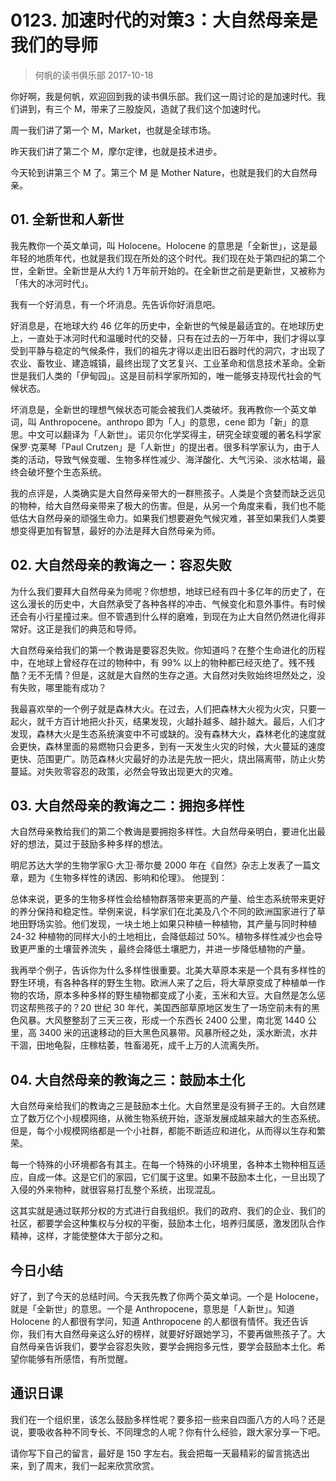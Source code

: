 # 0123. 加速时代的对策3：大自然母亲是我们的导师
> 何帆的读书俱乐部
2017-10-18

你好啊，我是何帆，欢迎回到我的读书俱乐部。我们这一周讨论的是加速时代。我们讲到，有三个 M，带来了三股旋风，造就了我们这个加速时代。

周一我们讲了第一个 M，Market，也就是全球市场。

昨天我们讲了第二个 M，摩尔定律，也就是技术进步。

今天轮到讲第三个 M 了。第三个 M 是 Mother Nature，也就是我们的大自然母亲。

## 01. 全新世和人新世

我先教你一个英文单词，叫 Holocene。Holocene 的意思是「全新世」，这是最年轻的地质年代，也就是我们现在所处的这个时代。我们现在处于第四纪的第二个世，全新世。全新世是从大约 1 万年前开始的。在全新世之前是更新世，又被称为「伟大的冰河时代」。

我有一个好消息，有一个坏消息。先告诉你好消息吧。

好消息是，在地球大约 46 亿年的历史中，全新世的气候是最适宜的。在地球历史上，一直处于冰河时代和温暖时代的交替，只有在过去的一万年中，我们才得以享受到平静与稳定的气候条件，我们的祖先才得以走出旧石器时代的洞穴，才出现了农业、畜牧业、建造城镇，最终出现了文艺复兴、工业革命和信息技术革命。全新世是我们人类的「伊甸园」。这是目前科学家所知的，唯一能够支持现代社会的气候状态。

坏消息是，全新世的理想气候状态可能会被我们人类破坏。我再教你一个英文单词，叫 Anthropocene。anthropo 即为「人」的意思，cene 即为「新」的意思。中文可以翻译为「人新世」。诺贝尔化学奖得主，研究全球变暖的著名科学家保罗·克莱琴「Paul Crutzen」是「人新世」的提出者。很多科学家认为，由于人类的活动，导致气候变暖、生物多样性减少、海洋酸化、大气污染、淡水枯竭，最终会破坏整个生态系统。

我的点评是，人类确实是大自然母亲带大的一群熊孩子。人类是个贪婪而缺乏远见的物种，给大自然母亲带来了极大的伤害。但是，从另一个角度来看，我们也不能低估大自然母亲的顽强生命力。如果我们想要避免气候灾难，甚至如果我们人类要想变得更加有智慧，最好的办法是拜大自然母亲为师。

## 02. 大自然母亲的教诲之一：容忍失败

为什么我们要拜大自然母亲为师呢？你想想，地球已经有四十多亿年的历史了，在这么漫长的历史中，大自然承受了各种各样的冲击、气候变化和意外事件。有时候还会有小行星撞过来。但不管遇到什么样的磨难，到现在为止大自然仍然进化得非常好。这正是我们的典范和导师。

大自然母亲给我们的第一个教诲是要容忍失败。你知道吗？在整个生命进化的历程中，在地球上曾经存在过的物种中，有 99% 以上的物种都已经灭绝了。残不残酷？无不无情？但是，这就是大自然的生存之道。大自然对失败始终坦然处之，没有失败，哪里能有成功？

我最喜欢举的一个例子就是森林大火。在过去，人们把森林大火视为火灾，只要一起火，就千方百计地把火扑灭，结果发现，火越扑越多、越扑越大。最后，人们才发现，森林大火是生态系统演变中不可或缺的。没有森林大火，森林老化的速度就会更快，森林里面的易燃物只会更多，到有一天发生火灾的时候，大火蔓延的速度更快、范围更广。防范森林火灾最好的办法是先放一把火，烧出隔离带，防止火势蔓延。对失败零容忍的政策，必然会导致出现更大的灾难。

## 03. 大自然母亲的教诲之二：拥抱多样性

大自然母亲教给我们的第二个教诲是要拥抱多样性。大自然母亲明白，要进化出最好的想法，莫过于鼓励多种多样的想法。

明尼苏达大学的生物学家G·大卫·蒂尔曼 2000 年在《自然》杂志上发表了一篇文章，题为《生物多样性的诱因、影响和伦理》。 他提到：

总体来说，更多的生物多样性会给植物群落带来更高的产量、给生态系统带来更好的养分保持和稳定性。举例来说，科学家们在北美及八个不同的欧洲国家进行了草地田野场实验。他们发现，一块土地上如果只种植一种植物，其产量与同时种植 24-32 种植物的同样大小的土地相比，会降低超过 50%。植物多样性减少也会导致更严重的土壤营养流失 ，最终会降低土壤肥力，并进一步降低植物的产量。

我再举个例子，告诉你为什么多样性很重要。北美大草原本来是一个具有多样性的野生环境，有各种各样的野生生物。欧洲人来了之后，将大草原变成了种植单一作物的农场，原本多种多样的野生植物都变成了小麦，玉米和大豆。大自然是怎么惩罚这帮熊孩子的？20 世纪 30 年代，美国西部草原地区发生了一场空前未有的黑色风暴。大风整整刮了三天三夜，形成一个东西长 2400 公里，南北宽 1440 公里，高 3400 米的迅速移动的巨大黑色风暴带。风暴所经之处，溪水断流，水井干涸，田地龟裂，庄稼枯萎，牲畜渴死，成千上万的人流离失所。

## 04. 大自然母亲的教诲之三：鼓励本土化

大自然母亲给我们的教诲之三是鼓励本土化。大自然里是没有狮子王的。大自然建立了数万亿个小规模网络，从微生物系统开始，逐渐发展成越来越大的生态系统。但是，每个小规模网络都是一个小社群，都能不断适应和进化，从而得以生存和繁荣。 

每一个特殊的小环境都各有其主。在每一个特殊的小环境里，各种本土物种相互适应，自成一体。这是它们的家园，它们属于这里。如果不鼓励本土化，一旦出现了入侵的外来物种，就很容易打乱整个系统，出现混乱。

这其实就是通过联邦分权的方式进行自我组织。我们的政府、我们的企业、我们的社区，都要学会这种集权与分权的平衡，鼓励本土化，培养归属感，激发团队合作精神，这样，才能使整体大于部分之和。

## 今日小结

好了，到了今天的总结时间。今天我先教了你两个英文单词。一个是 Holocene，就是「全新世」的意思。一个是 Anthropocene，意思是「人新世」。知道 Holocene 的人都很有学问，知道 Anthropocene 的人都很有情怀。我还告诉你，我们有大自然母亲这么好的榜样，就要好好跟她学习，不要再做熊孩子了。大自然母亲告诉我们，要学会容忍失败，要学会拥抱多元性，要学会鼓励本土化。希望你能够有所感悟，有所觉醒。

## 通识日课

我们在一个组织里，该怎么鼓励多样性呢？要多招一些来自四面八方的人吗？还是说，要吸收各种不同专长、不同理念的人呢？你有什么经验，跟大家分享一下吧。

请你写下自己的留言，最好是 150 字左右。我会把每一天最精彩的留言挑选出来，到了周末，我们一起来欣赏欣赏。



